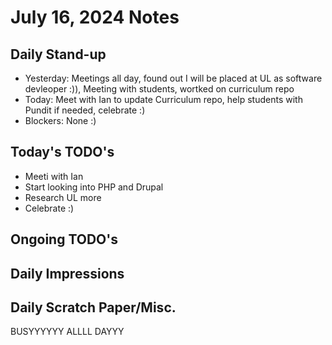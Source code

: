 # July 16, 2024 Notes



## Daily Stand-up

* Yesterday: Meetings all day,  found out I will be placed at UL as software devleoper :)), Meeting with students, wortked on curriculum repo 
* Today: Meet with Ian to update Curriculum repo, help students with Pundit if needed, celebrate :)
* Blockers: None :)

## Today's TODO's
* Meeti with Ian
* Start looking into PHP and Drupal 
* Research UL more
* Celebrate :)


## Ongoing TODO's



## Daily Impressions




## Daily Scratch Paper/Misc. 


BUSYYYYYY ALLLL DAYYY 
